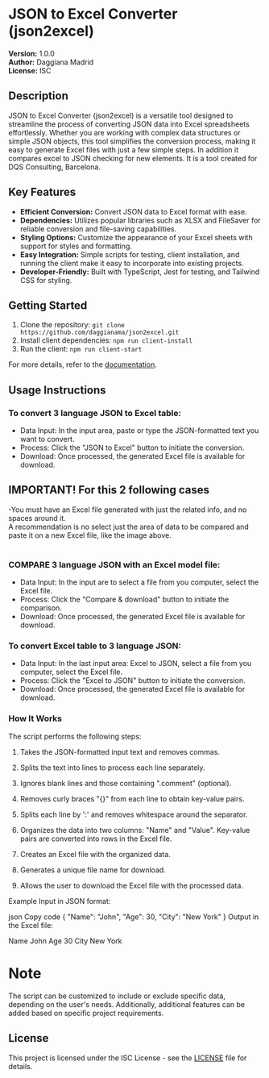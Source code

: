 # JSON to Excel Converter (json2excel)

**Version:** 1.0.0  
**Author:** Daggiana Madrid  
**License:** ISC


## Description

JSON to Excel Converter (json2excel) is a versatile tool designed to streamline the process of converting JSON data into Excel spreadsheets effortlessly. Whether you are working with complex data structures or simple JSON objects, this tool simplifies the conversion process, making it easy to generate Excel files with just a few simple steps.
In addition it compares excel to JSON  checking for new elements.
It is a tool created for DQS Consulting, Barcelona.

## Key Features

- **Efficient Conversion:** Convert JSON data to Excel format with ease.
- **Dependencies:** Utilizes popular libraries such as XLSX and FileSaver for reliable conversion and file-saving capabilities.
- **Styling Options:** Customize the appearance of your Excel sheets with support for styles and formatting.
- **Easy Integration:** Simple scripts for testing, client installation, and running the client make it easy to incorporate into existing projects.
- **Developer-Friendly:** Built with TypeScript, Jest for testing, and Tailwind CSS for styling.

## Getting Started

1. Clone the repository: `git clone https://github.com/daggianama/json2excel.git`
2. Install client dependencies: `npm run client-install`
3. Run the client: `npm run client-start`

For more details, refer to the [documentation](https://github.com/daggianama/json2excel#readme).

## Usage Instructions

### To convert 3 language JSON to Excel table:
- Data Input: In the input area, paste or type the JSON-formatted text you want to convert.<br>
- Process: Click the "JSON to Excel" button to initiate the conversion.<br>
- Download: Once processed, the generated Excel file is available for download.<br>

## IMPORTANT! For this 2 following cases
-You must have an Excel file generated with just the related info, and no spaces around it.<br>
A recommendation is no select just the area of data to be compared and paste it on a new Excel file, like the image above.<br>
<br>


### COMPARE 3 language JSON with an Excel model file:
- Data Input: In the input are to select a file from you computer, select the Excel file.<br>
- Process: Click the "Compare & download" button to initiate the comparison.<br>
- Download: Once processed, the generated Excel file is available for download.<br>

### To convert Excel table to 3 language JSON:
- Data Input: In the last input area: Excel to JSON, select a file from you computer, select the Excel file.<br>
- Process: Click the "Excel to JSON" button to initiate the conversion.<br>
- Download: Once processed, the generated Excel file is available for download.<br>


### How It Works
The script performs the following steps:
1. Takes the JSON-formatted input text and removes commas.

2. Splits the text into lines to process each line separately.

3. Ignores blank lines and those containing ".comment" (optional).

4. Removes curly braces "{}" from each line to obtain key-value pairs.

5. Splits each line by ':' and removes whitespace around the separator.

6. Organizes the data into two columns: "Name" and "Value". Key-value pairs are converted into rows in the Excel file.

7. Creates an Excel file with the organized data.

8. Generates a unique file name for download.

9. Allows the user to download the Excel file with the processed data.

Example
Input in JSON format:

json
Copy code
{
  "Name": "John",
  "Age": 30,
  "City": "New York"
}
Output in the Excel file:

Name	John
Age	30
City	New York

# Note
The script can be customized to include or exclude specific data, depending on the user's needs. Additionally, additional features can be added based on specific project requirements.

## License

This project is licensed under the ISC License - see the [LICENSE](LICENSE) file for details.
